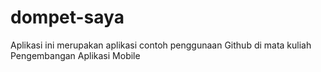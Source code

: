 # dompet-saya
Aplikasi ini merupakan aplikasi contoh penggunaan Github di mata kuliah Pengembangan Aplikasi Mobile
